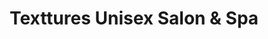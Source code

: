 ---
title: "Texttures Unisex Salon & Spa"
url: /kharghar-navi-mumbai/texttures-unisex-salon-und-spa/
shop: Friseur
---